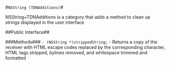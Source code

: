 #`NSString (TDNAdditions)`#

NSString+TDNAdditions is a category that adds a method to clean up strings displayed in the user interface

##Public Interface##

###Methods###
`- (NSString *)strippedString;` - Returns a copy of the receiver with HTML escape codes replaced by the corresponding character, HTML tags stripped, bylines removed, and whitespace trimmed and formatted